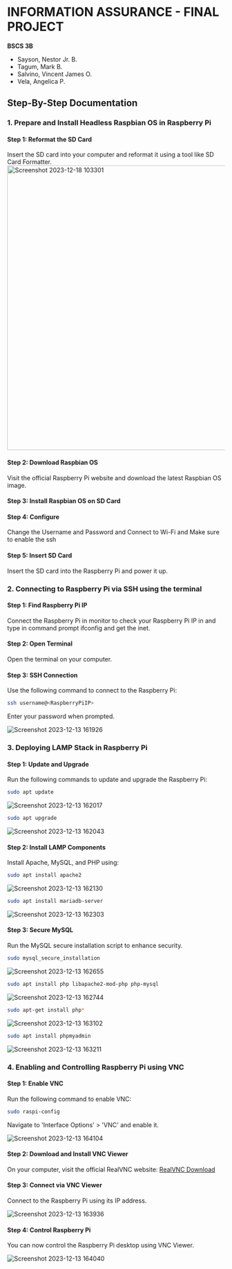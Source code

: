 # INFORMATION ASSURANCE - FINAL PROJECT
**BSCS 3B**
- Sayson, Nestor Jr. B.
- Tagum, Mark B.
- Salvino, Vincent James O.
- Vela, Angelica P.

##  Step-By-Step Documentation

### 1. Prepare and Install Headless Raspbian OS in Raspberry Pi

#### Step 1: Reformat the SD Card
Insert the SD card into your computer and reformat it using a tool like SD Card Formatter.
<img width="658" alt="Screenshot 2023-12-18 103301" src="https://github.com/vincentjamessalvino/Readme.md/assets/145561497/6fd7a32a-1bd2-473e-8f48-9e2c38bcf0fb">

#### Step 2: Download Raspbian OS
Visit the official Raspberry Pi website and download the latest Raspbian OS image.

#### Step 3:  Install Raspbian OS on SD Card

#### Step 4: Configure
Change the Username and Password and Connect to Wi-Fi and Make sure to enable the ssh

#### Step 5: Insert SD Card
Insert the SD card into the Raspberry Pi and power it up.

### 2. Connecting to Raspberry Pi via SSH using the terminal

#### Step 1: Find Raspberry Pi IP
Connect the Raspberry Pi in monitor to check your Raspberry Pi IP in and type in command prompt ifconfig and get the inet. 

#### Step 2: Open Terminal
Open the terminal on your computer.

#### Step 3: SSH Connection
Use the following command to connect to the Raspberry Pi:
```bash
ssh username@<RaspberryPiIP>
```
Enter your password when prompted.

![Screenshot 2023-12-13 161926](https://github.com/vincentjamessalvino/Readme.md/assets/145563728/bf074085-c2ed-46e9-864d-b1332900ae38)

### 3. Deploying LAMP Stack in Raspberry Pi

#### Step 1: Update and Upgrade
Run the following commands to update and upgrade the Raspberry Pi:
```bash
sudo apt update
```
![Screenshot 2023-12-13 162017](https://github.com/vincentjamessalvino/Readme.md/assets/145563728/4fdfd7cb-f854-4e78-8039-47794a4a82fc)

```bash
sudo apt upgrade
```
![Screenshot 2023-12-13 162043](https://github.com/vincentjamessalvino/Readme.md/assets/145563728/a6152e80-1227-4092-90e6-4835c3a806de)

#### Step 2: Install LAMP Components
Install Apache, MySQL, and PHP using:
```bash
sudo apt install apache2 
```
![Screenshot 2023-12-13 162130](https://github.com/vincentjamessalvino/Readme.md/assets/145563728/4ef0a954-37e5-44cf-a5b1-4f7a0ae7f6d7)

```bash
sudo apt install mariadb-server
```
![Screenshot 2023-12-13 162303](https://github.com/vincentjamessalvino/Readme.md/assets/145563728/e7bb1a80-7430-44d6-8cd6-931c0949236e)

#### Step 3: Secure MySQL
Run the MySQL secure installation script to enhance security.
```bash
sudo mysql_secure_installation
```
![Screenshot 2023-12-13 162655](https://github.com/vincentjamessalvino/Readme.md/assets/145563728/f37acd49-7d91-4388-a79f-39c589f984b2)

```bash
sudo apt install php libapache2-mod-php php-mysql
```
![Screenshot 2023-12-13 162744](https://github.com/vincentjamessalvino/Readme.md/assets/145563728/51d93824-eccb-4433-9fe0-554f6f0e803d)

```bash
sudo apt-get install php*
```
![Screenshot 2023-12-13 163102](https://github.com/vincentjamessalvino/Readme.md/assets/145563728/63c57d94-1f93-44d6-a569-4ce07125ccb7)

```bash
sudo apt install phpmyadmin
```
![Screenshot 2023-12-13 163211](https://github.com/vincentjamessalvino/Readme.md/assets/145563728/65c6dd53-670b-40fb-ac8e-3119c7151abf)


### 4. Enabling and Controlling Raspberry Pi using VNC

#### Step 1: Enable VNC
Run the following command to enable VNC:
```bash
sudo raspi-config
```
Navigate to 'Interface Options' > 'VNC' and enable it.

![Screenshot 2023-12-13 164104](https://github.com/vincentjamessalvino/Readme.md/assets/145563728/e042d965-53a2-4841-9f67-f561535560ff)

#### Step 2: Download and Install VNC Viewer
On your computer, visit the official RealVNC website: [RealVNC Download](https://www.realvnc.com/en/connect/download/viewer/)

#### Step 3: Connect via VNC Viewer
Connect to the Raspberry Pi using its IP address.

![Screenshot 2023-12-13 163936](https://github.com/vincentjamessalvino/Readme.md/assets/145563728/245c0c3c-3d79-4fd4-86c1-485624e02c7c)

#### Step 4: Control Raspberry Pi
You can now control the Raspberry Pi desktop using VNC Viewer.

![Screenshot 2023-12-13 164040](https://github.com/vincentjamessalvino/Readme.md/assets/145563728/fd575876-424e-4295-b9d6-9b5a13c069d5)
